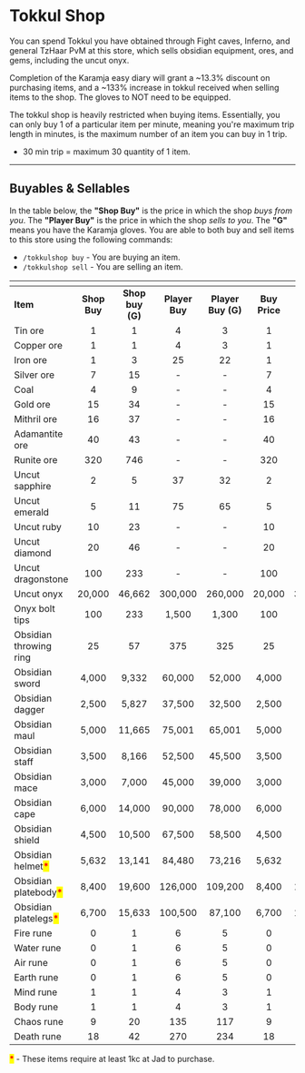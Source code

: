 # Tokkul Shop

You can spend Tokkul you have obtained through Fight caves, Inferno, and general TzHaar PvM at this store, which sells obsidian equipment, ores, and gems, including the uncut onyx.

Completion of the Karamja easy diary will grant a \~13.3% discount on purchasing items, and a \~133% increase in tokkul received when selling items to the shop. The gloves to NOT need to be equipped.

The tokkul shop is heavily restricted when buying items. Essentially, you can only buy 1 of a particular item per minute, meaning you're maximum trip length in minutes, is the maximum number of an item you can buy in 1 trip.

* 30 min trip = maximum 30 quantity of 1 item.

***

## Buyables & Sellables

In the table below, the **"Shop Buy"** is the price in which the shop _buys from you_. The **"Player Buy"** is the price in which the shop _sells to you_. The **"G"** means you have the Karamja gloves. You are able to both buy and sell items to this store using the following commands:

* `/tokkulshop buy` - You are buying an item.
* `/tokkulshop sell` - You are selling an item.

<table><thead><tr><th width="222"></th><th width="119" align="center"></th><th width="139" align="center"></th><th width="122" align="center"></th><th align="center"></th><th data-hidden align="center"></th><th data-hidden align="center"></th></tr></thead><tbody><tr><td><strong>Item</strong></td><td align="center"><strong>Shop Buy</strong></td><td align="center"><strong>Shop buy (G)</strong></td><td align="center"><strong>Player Buy</strong></td><td align="center"><strong>Player Buy (G)</strong></td><td align="center"><strong>Buy Price</strong></td><td align="center"><strong>Sell Price</strong></td></tr><tr><td>Tin ore</td><td align="center">1</td><td align="center">1</td><td align="center">4</td><td align="center">3</td><td align="center">1</td><td align="center">4</td></tr><tr><td>Copper ore</td><td align="center">1</td><td align="center">1</td><td align="center">4</td><td align="center">3</td><td align="center">1</td><td align="center">4</td></tr><tr><td>Iron ore</td><td align="center">1</td><td align="center">3</td><td align="center">25</td><td align="center">22</td><td align="center">1</td><td align="center">25</td></tr><tr><td>Silver ore</td><td align="center">7</td><td align="center">15</td><td align="center">-</td><td align="center">-</td><td align="center">7</td><td align="center">-</td></tr><tr><td>Coal</td><td align="center">4</td><td align="center">9</td><td align="center">-</td><td align="center">-</td><td align="center">4</td><td align="center">-</td></tr><tr><td>Gold ore</td><td align="center">15</td><td align="center">34</td><td align="center">-</td><td align="center">-</td><td align="center">15</td><td align="center">-</td></tr><tr><td>Mithril ore</td><td align="center">16</td><td align="center">37</td><td align="center">-</td><td align="center">-</td><td align="center">16</td><td align="center">-</td></tr><tr><td>Adamantite ore</td><td align="center">40</td><td align="center">43</td><td align="center">-</td><td align="center">-</td><td align="center">40</td><td align="center">-</td></tr><tr><td>Runite ore</td><td align="center">320</td><td align="center">746</td><td align="center">-</td><td align="center">-</td><td align="center">320</td><td align="center">-</td></tr><tr><td>Uncut sapphire</td><td align="center">2</td><td align="center">5</td><td align="center">37</td><td align="center">32</td><td align="center">2</td><td align="center">37</td></tr><tr><td>Uncut emerald</td><td align="center">5</td><td align="center">11</td><td align="center">75</td><td align="center">65</td><td align="center">5</td><td align="center">75</td></tr><tr><td>Uncut ruby</td><td align="center">10</td><td align="center">23</td><td align="center">-</td><td align="center">-</td><td align="center">10</td><td align="center">-</td></tr><tr><td>Uncut diamond</td><td align="center">20</td><td align="center">46</td><td align="center">-</td><td align="center">-</td><td align="center">20</td><td align="center">-</td></tr><tr><td>Uncut dragonstone</td><td align="center">100</td><td align="center">233</td><td align="center">-</td><td align="center">-</td><td align="center">100</td><td align="center">-</td></tr><tr><td>Uncut onyx</td><td align="center">20,000</td><td align="center">46,662</td><td align="center">300,000</td><td align="center">260,000</td><td align="center">20,000</td><td align="center">300,000</td></tr><tr><td>Onyx bolt tips</td><td align="center">100</td><td align="center">233</td><td align="center">1,500</td><td align="center">1,300</td><td align="center">100</td><td align="center">1,500</td></tr><tr><td>Obsidian throwing ring</td><td align="center">25</td><td align="center">57</td><td align="center">375</td><td align="center">325</td><td align="center">25</td><td align="center">375</td></tr><tr><td>Obsidian sword</td><td align="center">4,000</td><td align="center">9,332</td><td align="center">60,000</td><td align="center">52,000</td><td align="center">4,000</td><td align="center">60,000</td></tr><tr><td>Obsidian dagger</td><td align="center">2,500</td><td align="center">5,827</td><td align="center">37,500</td><td align="center">32,500</td><td align="center">2,500</td><td align="center">37,500</td></tr><tr><td>Obsidian maul</td><td align="center">5,000</td><td align="center">11,665</td><td align="center">75,001</td><td align="center">65,001</td><td align="center">5,000</td><td align="center">75,001</td></tr><tr><td>Obsidian staff</td><td align="center">3,500</td><td align="center">8,166</td><td align="center">52,500</td><td align="center">45,500</td><td align="center">3,500</td><td align="center">52,500</td></tr><tr><td>Obsidian mace</td><td align="center">3,000</td><td align="center">7,000</td><td align="center">45,000</td><td align="center">39,000</td><td align="center">3,000</td><td align="center">45,000</td></tr><tr><td>Obsidian cape</td><td align="center">6,000</td><td align="center">14,000</td><td align="center">90,000</td><td align="center">78,000</td><td align="center">6,000</td><td align="center">90,000</td></tr><tr><td>Obsidian shield</td><td align="center">4,500</td><td align="center">10,500</td><td align="center">67,500</td><td align="center">58,500</td><td align="center">4,500</td><td align="center">67,500</td></tr><tr><td>Obsidian helmet<mark style="color:red;"><strong>*</strong></mark></td><td align="center">5,632</td><td align="center">13,141</td><td align="center">84,480</td><td align="center">73,216</td><td align="center">5,632</td><td align="center">84,480</td></tr><tr><td>Obsidian platebody<mark style="color:red;"><strong>*</strong></mark></td><td align="center">8,400</td><td align="center">19,600</td><td align="center">126,000</td><td align="center">109,200</td><td align="center">8,400</td><td align="center">126,000</td></tr><tr><td>Obsidian platelegs<mark style="color:red;"><strong>*</strong></mark></td><td align="center">6,700</td><td align="center">15,633</td><td align="center">100,500</td><td align="center">87,100</td><td align="center">6,700</td><td align="center">100,500</td></tr><tr><td>Fire rune</td><td align="center">0</td><td align="center">1</td><td align="center">6</td><td align="center">5</td><td align="center">0</td><td align="center">6</td></tr><tr><td>Water rune</td><td align="center">0</td><td align="center">1</td><td align="center">6</td><td align="center">5</td><td align="center">0</td><td align="center">6</td></tr><tr><td>Air rune</td><td align="center">0</td><td align="center">1</td><td align="center">6</td><td align="center">5</td><td align="center">0</td><td align="center">6</td></tr><tr><td>Earth rune</td><td align="center">0</td><td align="center">1</td><td align="center">6</td><td align="center">5</td><td align="center">0</td><td align="center">6</td></tr><tr><td>Mind rune</td><td align="center">1</td><td align="center">1</td><td align="center">4</td><td align="center">3</td><td align="center">1</td><td align="center">4</td></tr><tr><td>Body rune</td><td align="center">1</td><td align="center">1</td><td align="center">4</td><td align="center">3</td><td align="center">1</td><td align="center">4</td></tr><tr><td>Chaos rune</td><td align="center">9</td><td align="center">20</td><td align="center">135</td><td align="center">117</td><td align="center">9</td><td align="center">135</td></tr><tr><td>Death rune</td><td align="center">18</td><td align="center">42</td><td align="center">270</td><td align="center">234</td><td align="center">18</td><td align="center">270</td></tr></tbody></table>

<mark style="color:red;">**\***</mark> - These items require at least 1kc at Jad to purchase.
